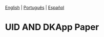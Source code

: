 [English](./uid-dkapp-roadmap.md) | [Português](./uid-dkapp-roadmap.PT.md) |  [Español](./uid-dkapp-roadmap.ES.md)


# UID AND DKApp Paper


